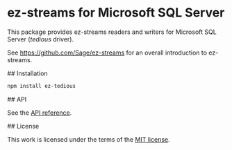 # ez-streams for Microsoft SQL Server

This package provides ez-streams readers and writers for Microsoft SQL Server (_tedious_ driver).

See https://github.com/Sage/ez-streams for an overall introduction to ez-streams.

<a name="installation"/>
## Installation

``` sh
npm install ez-tedious
```

<a name="api"/>
## API

See the [API reference](API.md).

<a name="license"/>
## License

This work is licensed under the terms of the [MIT license](http://en.wikipedia.org/wiki/MIT_License).
